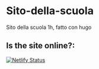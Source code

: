 # Sito-della-scuola
Sito della scuola 1h, fatto con hugo



## Is the site online?:
[![Netlify Status](https://api.netlify.com/api/v1/badges/6bc14937-7c9c-4c68-9498-8a7f5451af34/deploy-status)](https://app.netlify.com/sites/zealous-kilby-68b932/deploys)
